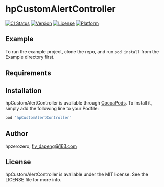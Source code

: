 # hpCustomAlertController

[![CI Status](https://img.shields.io/travis/hpzerozero/hpCustomAlertController.svg?style=flat)](https://travis-ci.org/hpzerozero/hpCustomAlertController)
[![Version](https://img.shields.io/cocoapods/v/hpCustomAlertController.svg?style=flat)](https://cocoapods.org/pods/hpCustomAlertController)
[![License](https://img.shields.io/cocoapods/l/hpCustomAlertController.svg?style=flat)](https://cocoapods.org/pods/hpCustomAlertController)
[![Platform](https://img.shields.io/cocoapods/p/hpCustomAlertController.svg?style=flat)](https://cocoapods.org/pods/hpCustomAlertController)

## Example

To run the example project, clone the repo, and run `pod install` from the Example directory first.

## Requirements

## Installation

hpCustomAlertController is available through [CocoaPods](https://cocoapods.org). To install
it, simply add the following line to your Podfile:

```ruby
pod 'hpCustomAlertController'
```

## Author

hpzerozero, fly_dapeng@163.com

## License

hpCustomAlertController is available under the MIT license. See the LICENSE file for more info.

